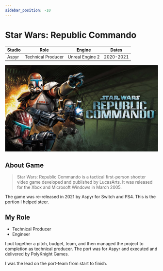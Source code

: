 ```yaml
---
sidebar_position: -10
---
```


# Star Wars: Republic Commando
|Studio|Role|Engine|Dates|
|----|----|----|----|
|Aspyr|Technical Producer|Unreal Engine 2|2020-2021|

![Star Wars: Republic Commanod](/img/projects/swrc/hero.jpg)
## About Game

>Star Wars: Republic Commando is a tactical first-person shooter video game developed and published by LucasArts. It was released for the Xbox and Microsoft Windows in March 2005.

The game was re-released in 2021 by Aspyr for Switch and PS4. This is the portion I helped steer.

## My Role

* Technical Producer
* Engineer

I put together a pitch, budget, team, and then managed the project to completion as technical producer. The port was for Aspyr and executed and delivered by PolyKnight Games.

I was the lead on the port-team from start to finish.
